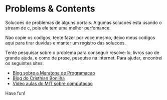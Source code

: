 Problems & Contents
========

Solucoes de problemas de alguns portais. Algumas solucoes esta usando o stream de c, pois ele tem uma melhor perfomance.

Nao copie os codigos, tente fazer por voce mesmo, deixo meus codigos aqui para tirar duvidas e manter um registro das solucoes.

Tente pesquisar sobre o problema para conseguir resolve-lo, livros sao de grande ajuda, e como de praxe, pesquise na internet. Para ajudar, encontrei os seguintes sites:

* [Blog sobre a Maratona de Programacao](http://marathoncode.blogspot.com.br/)
* [Blog do Cristhian Bonilha](http://crbonilha.blogspot.com.br/)
* [Video aulas do MIT sobre computacao](http://ocw.mit.edu/courses/electrical-engineering-and-computer-science/6-006-introduction-to-algorithms-fall-2011/lecture-videos/)

Have fun!